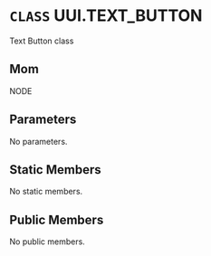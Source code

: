 # `CLASS` UUI.TEXT_BUTTON
Text Button class

## Mom
NODE

## Parameters
No parameters.

## Static Members
No static members.

## Public Members
No public members.
